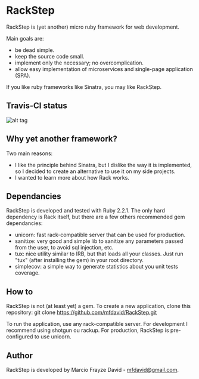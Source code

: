 # RackStep

RackStep is (yet another) micro ruby framework for web development.

Main goals are:
- be dead simple.
- keep the source code small.
- implement only the necessary; no overcomplication.
- allow easy implementation of microservices and single-page application (SPA).

If you like ruby frameworks like Sinatra, you may like RackStep.


## Travis-CI status
![alt tag](https://api.travis-ci.org/mfdavid/RackStep.svg)


## Why yet another framework?

Two main reasons:
- I like the principle behind Sinatra, but I dislike the way it is implemented,
so I decided to create an alternative to use it on my side projects.
- I wanted to learn more about how Rack works.


## Dependancies

RackStep is developed and tested with Ruby 2.2.1. The only hard dependency is
Rack itself, but there are a few others recommended gem dependancies:
- unicorn: fast rack-compatible server that can be used for production.
- sanitize: very good and simple lib to sanitize any parameters passed from the user, to avoid sql injection, etc.
- tux: nice utility similar to IRB, but that loads all your classes. Just run "tux" (after installing the gem) in your root directory.
- simplecov: a simple way to generate statistics about you unit tests coverage.


## How to

RackStep is not (at least yet) a gem. To create a new application, clone this
repository:
git clone https://github.com/mfdavid/RackStep.git

To run the application, use any rack-compatible server. For development I recommend using shotgun ou rackup. For production, RackStep is pre-configured to use unicorn.

## Author

RackStep is developed by Marcio Frayze David - mfdavid@gmail.com.
